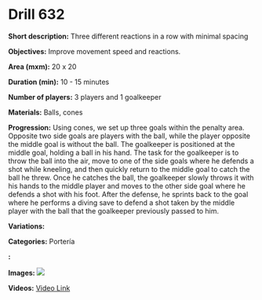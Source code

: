 # Drill 632

**Short description:**
Three different reactions in a row with minimal spacing

**Objectives:**
Improve movement speed and reactions.

**Area (mxm):**
20 x 20

**Duration (min):**
10 - 15 minutes

**Number of players:**
3 players and 1 goalkeeper

**Materials:**
Balls, cones

**Progression:**
Using cones, we set up three goals within the penalty area. Opposite two side goals are players with the ball, while the player opposite the middle goal is without the ball. The goalkeeper is positioned at the middle goal, holding a ball in his hand. The task for the goalkeeper is to throw the ball into the air, move to one of the side goals where he defends a shot while kneeling, and then quickly return to the middle goal to catch the ball he threw. Once he catches the ball, the goalkeeper slowly throws it with his hands to the middle player and moves to the other side goal where he defends a shot with his foot. After the defense, he sprints back to the goal where he performs a diving save to defend a shot taken by the middle player with the ball that the goalkeeper previously passed to him.

**Variations:**


**Categories:**
Portería

**:**


**Images:**
![](https://www.coachingfutsal.com/\images\8dcb9660cbedfa87e6d75b3cc9c041a97f51a9cda2348e122be66110fb99abc1dad05f363268b56912781eb5225da67e27f5eda452b39942f33d77c19fbcd6374eb1c4777a86f.jpg)

**Videos:**
[Video Link](https://www.youtube.com/embed/GByKMg4LIRg)

